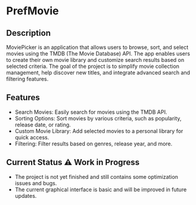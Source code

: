 # PrefMovie

## Description
MoviePicker is an application that allows users to browse, sort, and select movies using the TMDB (The Movie Database) API. The app enables users to create their own movie library and customize search results based on selected criteria. The goal of the project is to simplify movie collection management, help discover new titles, and integrate advanced search and filtering features.

## Features
- Search Movies: Easily search for movies using the TMDB API.
- Sorting Options: Sort movies by various criteria, such as popularity, release date, or rating.
- Custom Movie Library: Add selected movies to a personal library for quick access.
- Filtering: Filter results based on genres, release year, and more.

## Current Status ⚠️ Work in Progress
- The project is not yet finished and still contains some optimization issues and bugs.
- The current graphical interface is basic and will be improved in future updates.

